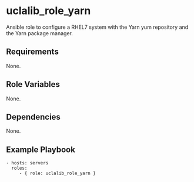 uclalib_role_yarn
=========

Ansible role to configure a RHEL7 system with the Yarn yum repository and the Yarn package manager.

Requirements
------------

None.

Role Variables
--------------

None.

Dependencies
------------

None.

Example Playbook
----------------

    - hosts: servers
      roles:
         - { role: uclalib_role_yarn }
